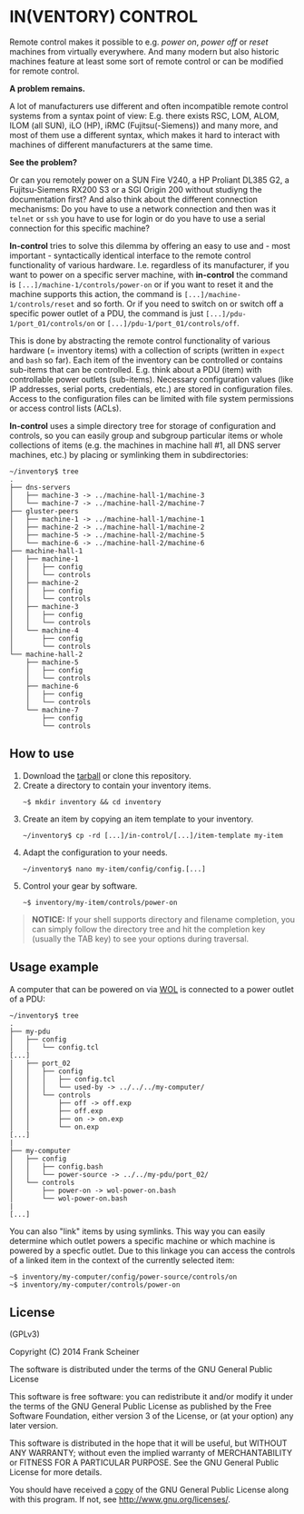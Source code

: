 # IN(VENTORY) CONTROL #

Remote control makes it possible to e.g. *power on*, *power off* or *reset* machines from virtually everywhere. And many modern but also historic machines feature at least some sort of remote control or can be modified for remote control.

**A problem remains.**

A lot of manufacturers use different and often incompatible remote control systems from a syntax point of view: E.g. there exists RSC, LOM, ALOM, ILOM (all SUN), iLO (HP), iRMC (Fujitsu(-Siemens)) and many more, and most of them use a different syntax, which makes it hard to interact with machines of different manufacturers at the same time.

**See the problem?**

Or can you remotely power on a SUN Fire V240, a HP Proliant DL385 G2, a Fujitsu-Siemens RX200 S3 or a SGI Origin 200 without studiyng the documentation first? And also think about the different connection mechanisms: Do you have to use a network connection and then was it `telnet` or `ssh` you have to use for login or do you have to use a serial connection for this specific machine?

**In-control** tries to solve this dilemma by offering an easy to use and - most important - syntactically identical interface to the remote control functionality of various hardware. I.e. regardless of its manufacturer, if you want to power on a specific server machine, with **in-control** the command is `[...]/machine-1/controls/power-on` or if you want to reset it and the machine supports this action, the command is `[...]/machine-1/controls/reset` and so forth. Or if you need to switch on or switch off a specific power outlet of a PDU, the command is just `[...]/pdu-1/port_01/controls/on` or `[...]/pdu-1/port_01/controls/off`.

This is done by abstracting the remote control functionality of various hardware (= inventory items) with a collection of scripts (written in `expect` and `bash` so far). Each item of the inventory can be controlled or contains sub-items that can be controlled. E.g. think about a PDU (item) with controllable power outlets (sub-items). Necessary configuration values (like IP addresses, serial ports, credentials, etc.) are stored in configuration files. Access to the configuration files can be limited with file system permissions or access control lists (ACLs).

**In-control** uses a simple directory tree for storage of configuration and controls, so you can easily group and subgroup particular items or whole collections of items (e.g. the machines in machine hall #1, all DNS server machines, etc.) by placing or symlinking them in subdirectories:

```
~/inventory$ tree
.
├── dns-servers
│   ├── machine-3 -> ../machine-hall-1/machine-3
│   └── machine-7 -> ../machine-hall-2/machine-7
├── gluster-peers
│   ├── machine-1 -> ../machine-hall-1/machine-1
│   ├── machine-2 -> ../machine-hall-1/machine-2
│   ├── machine-5 -> ../machine-hall-2/machine-5
│   └── machine-6 -> ../machine-hall-2/machine-6
├── machine-hall-1
│   ├── machine-1
│   │   ├── config
│   │   └── controls
│   ├── machine-2
│   │   ├── config
│   │   └── controls
│   ├── machine-3
│   │   ├── config
│   │   └── controls
│   └── machine-4
│       ├── config
│       └── controls
└── machine-hall-2
    ├── machine-5
    │   ├── config
    │   └── controls
    ├── machine-6
    │   ├── config
    │   └── controls
    └── machine-7
        ├── config
        └── controls
```


## How to use ##

1. Download the [tarball] or clone this repository.
2. Create a directory to contain your inventory items.  
   ```
   ~$ mkdir inventory && cd inventory
   ```
3. Create an item by copying an item template to your inventory.  
   ```
   ~/inventory$ cp -rd [...]/in-control/[...]/item-template my-item
   ```
4. Adapt the configuration to your needs.  
   ```
   ~/inventory$ nano my-item/config/config.[...]
   ```
5. Control your gear by software.  
   ```
   ~$ inventory/my-item/controls/power-on
   ```

> **NOTICE:** If your shell supports directory and filename completion, you can simply follow the directory tree and hit the completion key (usually the TAB key) to see your options during traversal.

[tarball]: https://github.com/the-machine-hall/in-control/archive/master.tar.gz


## Usage example ##

A computer that can be powered on via [WOL] is connected to a power outlet of a PDU:

```
~/inventory$ tree
.
├── my-pdu
│   ├── config
│   │   └── config.tcl
[...]
│   ├── port_02
│   │   ├── config
│   │   │   ├── config.tcl
│   │   │   └── used-by -> ../../../my-computer/
│   │   └── controls
│   │       ├── off -> off.exp
│   │       ├── off.exp
│   │       ├── on -> on.exp
│   │       └── on.exp
[...]
|
├── my-computer
│   ├── config
│   │   ├── config.bash
│   │   └── power-source -> ../../my-pdu/port_02/
│   └── controls
│       ├── power-on -> wol-power-on.bash
│       └── wol-power-on.bash
|
[...]
```

You can also "link" items by using symlinks. This way you can easily determine which outlet powers a specific machine or which machine is powered by a specfic outlet. Due to this linkage you can access the controls of a linked item in the context of the currently selected item:

```
~$ inventory/my-computer/config/power-source/controls/on
~$ inventory/my-computer/controls/power-on
```

[WOL]: http://en.wikipedia.org/wiki/Wake-on-LAN

## License ##

(GPLv3)

Copyright (C) 2014 Frank Scheiner

The software is distributed under the terms of the GNU General Public License

This software is free software: you can redistribute it and/or modify
it under the terms of the GNU General Public License as published by
the Free Software Foundation, either version 3 of the License, or
(at your option) any later version.

This software is distributed in the hope that it will be useful,
but WITHOUT ANY WARRANTY; without even the implied warranty of
MERCHANTABILITY or FITNESS FOR A PARTICULAR PURPOSE.  See the
GNU General Public License for more details.

You should have received a [copy] of the GNU General Public License
along with this program.  If not, see <http://www.gnu.org/licenses/>.

[copy]: /COPYING

